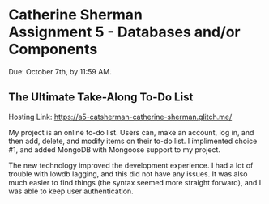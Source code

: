 Catherine Sherman <br>
Assignment 5 - Databases and/or Components
===

Due: October 7th, by 11:59 AM.

## The Ultimate Take-Along To-Do List
Hosting Link: https://a5-catsherman-catherine-sherman.glitch.me/

My project is an online to-do list. Users can, make an account, log in, and then add, delete, and modify items on their to-do list. I implimented choice #1, and added MongoDB with Mongoose support to my project. 
  
The new technology improved the development experience. I had a lot of trouble with lowdb lagging, and this did not have any issues. It was also much easier to find things (the syntax seemed more straight forward), and I was able to keep user authentication. 

